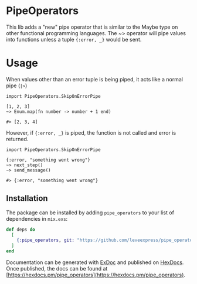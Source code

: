 # PipeOperators

This lib adds a "new" pipe operator that is similar to the Maybe type on other functional programming languages.
The ~> operator will pipe values into functions unless a tuple `{:error, _}` would be sent.

# Usage
When values other than an error tuple is being piped, it acts like a normal pipe (`|>`)
```
import PipeOperators.SkipOnErrorPipe

[1, 2, 3]
~> Enum.map(fn number -> number + 1 end)

#> [2, 3, 4]
```

However, if `{:error, _}` is piped, the function is not called and error is returned.
```
import PipeOperators.SkipOnErrorPipe

{:error, "something went wrong"}
~> next_step()
~> send_message()

#> {:error, "something went wrong"}
```


## Installation

The package can be installed 
by adding `pipe_operators` to your list of dependencies in `mix.exs`:

```elixir
def deps do
  [
    {:pipe_operators, git: "https://github.com/leveexpress/pipe_operators.git", branch: "main"},
  ]
end
```

Documentation can be generated with [ExDoc](https://github.com/elixir-lang/ex_doc)
and published on [HexDocs](https://hexdocs.pm). Once published, the docs can
be found at [https://hexdocs.pm/pipe_operators](https://hexdocs.pm/pipe_operators).

